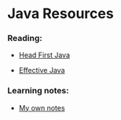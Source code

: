 # Java Resources

### Reading:  
- [Head First Java](https://www.pdfiles.net/storage/Books/headfirst/Head_First_Java_A_Brain-Friendly_Guide.pdf)

- [Effective Java](https://kea.nu/files/textbooks/new/Effective%20Java%20%282017%2C%20Addison-Wesley%29.pdf)


### Learning notes:  
- [My own notes](https://foil-bagpipe-84b.notion.site/Java-wk-11-14-f263e73948174e219160b25818794900?pvs=4)